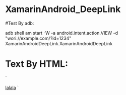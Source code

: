 # XamarinAndroid_DeepLink

#Test By adb:


adb shell am start -W -a android.intent.action.VIEW -d "wori://example.com/?id=1234" XamarinAndroidDeepLink.XamarinAndroidDeepLink


# Text By HTML:
`<html>
 <body>
  <a href="wori://example.com/?id=1234">lalala</a>
 </body>
</html>`
